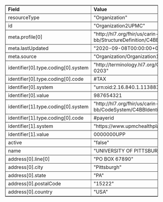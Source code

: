 <table border="1"><tr><td><b>Field</b></td><td><b>Value</b></td></tr>
<tr><td>resourceType</td><td>
"Organization"
</td></tr>
<tr><td>id</td><td>
"Organization2UPMC"
</td></tr>
<tr><td>meta.profile[0]</td><td>"http://hl7.org/fhir/us/carin-bb/StructureDefinition/C4BB-Organization"</td></tr>
<tr><td>meta.lastUpdated</td><td>
"2020-09-08T00:00:00+00:00"
</td></tr>
<tr><td>meta.source</td><td>
"Organization/Organization1UPMC"
</td></tr>
<tr><td>identifier[0].type.coding[0].system</td><td>
"http://terminology.hl7.org/CodeSystem/v2-0203"
</td></tr>
<tr><td>identifier[0].type.coding[0].code</td><td>
#TAX
</td></tr>
<tr><td>identifier[0].system</td><td>
"urn:oid:2.16.840.1.113883.4.4"
</td></tr>
<tr><td>identifier[0].value</td><td>
987654321
</td></tr>
<tr><td>identifier[1].type.coding[0].system</td><td>
"http://hl7.org/fhir/us/carin-bb/CodeSystem/C4BBIdentifierType"
</td></tr>
<tr><td>identifier[1].type.coding[0].code</td><td>
#payerid
</td></tr>
<tr><td>identifier[1].system</td><td>
"https://www.upmchealthplan.com/VendorId"
</td></tr>
<tr><td>identifier[1].value</td><td>
0000000UPP
</td></tr>
<tr><td>active</td><td>
"false"
</td></tr>
<tr><td>name</td><td>
"UNIVERSITY OF PITTSBURGH PHYSICIANS"
</td></tr>
<tr><td>address[0].line[0]</td><td>"PO BOX 67890"</td></tr>
<tr><td>address[0].city</td><td>
"Pittsburgh"
</td></tr>
<tr><td>address[0].state</td><td>
"PA"
</td></tr>
<tr><td>address[0].postalCode</td><td>
"15222"
</td></tr>
<tr><td>address[0].country</td><td>
"USA"
</td></tr>
</table>
